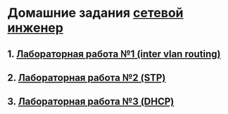 # Домашние задания [сетевой инженер](https://otus.ru "сетевой инженер")
## 1. [Лабораторная работа №1 (inter vlan routing)](https://github.com/MIranaNightshade/otus-networks/tree/main/lab1_VLAN)
## 2. [Лабораторная работа №2 (STP)](https://github.com/MIranaNightshade/otus-networks/tree/main/lab2_STP)
## 3. [Лабораторная работа №3 (DHCP)](https://github.com/MIranaNightshade/otus-networks/tree/main/lab3_DHCP/DHCPv6)
